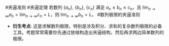 #夹逼准则  #夹逼定理 若数列 $\{a_n\}$, $\{b_n\}$, $\{c_n\}$ 满足 $a_n \le b_n \le c_n$，且 $\lim_{n \to \infty} a_n = \lim_{n \to \infty} c_n = L$，则 $\lim_{n \to \infty} b_n = L$。 #数列极限的夹逼准则  
*   **衍生考点**: 这是求解数列极限，特别是涉及积分、求和的复杂数列极限的必备工具。考题常常需要你先通过放缩构造出夹逼结构，然后再求两边简单数列的极限。 